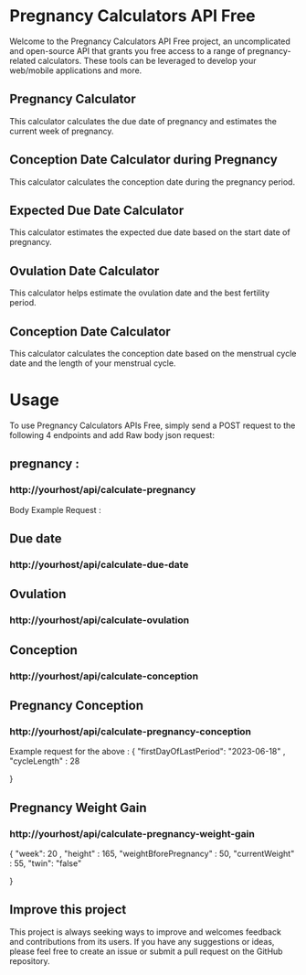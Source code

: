 # Pregnancy Calculators API Free


Welcome to the Pregnancy Calculators API Free project, an uncomplicated and open-source API that grants you free access to a range of pregnancy-related calculators. These tools can be leveraged to develop your web/mobile applications and more.

## Pregnancy Calculator
This calculator calculates the due date of pregnancy and estimates the current week of pregnancy.

##  Conception Date Calculator during Pregnancy
This calculator calculates the conception date during the pregnancy period.

##  Expected Due Date Calculator
This calculator estimates the expected due date based on the start date of pregnancy.

## Ovulation Date Calculator
This calculator helps estimate the ovulation date and the best fertility period.

## Conception Date Calculator
This calculator calculates the conception date based on the menstrual cycle date and the length of your menstrual cycle.

# Usage

To use Pregnancy Calculators APIs Free, simply send a POST request to the following  4 endpoints and add Raw body json request:

## pregnancy : 
### http://yourhost/api/calculate-pregnancy
Body Example Request : 


## Due date
### http://yourhost/api/calculate-due-date

## Ovulation
### http://yourhost/api/calculate-ovulation

## Conception
### http://yourhost/api/calculate-conception

## Pregnancy Conception
### http://yourhost/api/calculate-pregnancy-conception

Example request for the above : 
{
  "firstDayOfLastPeriod": "2023-06-18" ,
  "cycleLength" : 28

}

## Pregnancy Weight Gain
### http://yourhost/api/calculate-pregnancy-weight-gain

{
  "week": 20 ,
  "height" : 165,
  "weightBforePregnancy" : 50,
  "currentWeight" : 55,
  "twin": "false"

}


## Improve this project

This project is always seeking ways to improve and welcomes feedback and contributions from its users. If you have any suggestions or ideas, please feel free to create an issue or submit a pull request on the GitHub repository.




